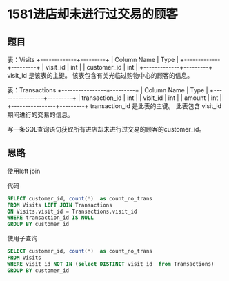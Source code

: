 1581进店却未进行过交易的顾客
===

题目
---

表：Visits
+-------------+---------+
| Column Name | Type    |
+-------------+---------+
| visit_id    | int     |
| customer_id | int     |
+-------------+---------+
visit_id 是该表的主键。
该表包含有关光临过购物中心的顾客的信息。

表：Transactions
+----------------+---------+
| Column Name    | Type    |
+----------------+---------+
| transaction_id | int     |
| visit_id       | int     |
| amount         | int     |
+----------------+---------+
transaction_id 是此表的主键。
此表包含 visit_id 期间进行的交易的信息。

写一条SQL查询语句获取所有进店却未进行过交易的顾客的customer_id。

思路
---

使用left join

代码

``` sql
SELECT customer_id, count(*)  as count_no_trans 
FROM Visits LEFT JOIN Transactions
ON Visits.visit_id = Transactions.visit_id
WHERE transaction_id IS NULL
GROUP BY customer_id
```

使用子查询

``` sql
SELECT customer_id, count(*)  as count_no_trans 
FROM Visits 
WHERE visit_id NOT IN (select DISTINCT visit_id  from Transactions)
GROUP BY customer_id
```
